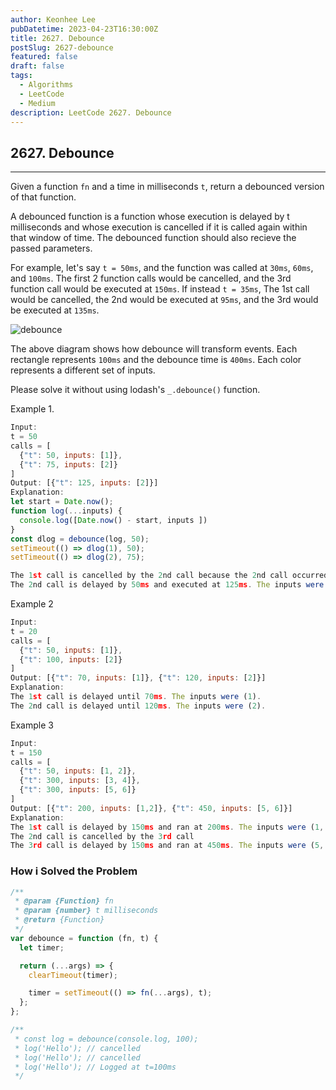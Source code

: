 ```yaml
---
author: Keonhee Lee
pubDatetime: 2023-04-23T16:30:00Z
title: 2627. Debounce
postSlug: 2627-debounce
featured: false
draft: false
tags:
  - Algorithms
  - LeetCode
  - Medium
description: LeetCode 2627. Debounce
---
```


## 2627. Debounce

---

Given a function `fn` and a time in milliseconds `t`, return a debounced version of that function.

A debounced function is a function whose execution is delayed by t milliseconds and whose execution is cancelled if it is called again within that window of time. The debounced function should also recieve the passed parameters.

For example, let's say `t = 50ms`, and the function was called at `30ms`, `60ms`, and `100ms`. The first 2 function calls would be cancelled, and the 3rd function call would be executed at `150ms`. If instead `t = 35ms`, The 1st call would be cancelled, the 2nd would be executed at `95ms`, and the 3rd would be executed at `135ms`.

![debounce](https://assets.leetcode.com/uploads/2023/04/08/screen-shot-2023-04-08-at-11048-pm.png)

The above diagram shows how debounce will transform events. Each rectangle represents `100ms` and the debounce time is `400ms`. Each color represents a different set of inputs.

Please solve it without using lodash's `_.debounce()` function.

Example 1.

```js
Input:
t = 50
calls = [
  {"t": 50, inputs: [1]},
  {"t": 75, inputs: [2]}
]
Output: [{"t": 125, inputs: [2]}]
Explanation:
let start = Date.now();
function log(...inputs) {
  console.log([Date.now() - start, inputs ])
}
const dlog = debounce(log, 50);
setTimeout(() => dlog(1), 50);
setTimeout(() => dlog(2), 75);

The 1st call is cancelled by the 2nd call because the 2nd call occurred before 100ms
The 2nd call is delayed by 50ms and executed at 125ms. The inputs were (2).
```

Example 2

```js
Input:
t = 20
calls = [
  {"t": 50, inputs: [1]},
  {"t": 100, inputs: [2]}
]
Output: [{"t": 70, inputs: [1]}, {"t": 120, inputs: [2]}]
Explanation:
The 1st call is delayed until 70ms. The inputs were (1).
The 2nd call is delayed until 120ms. The inputs were (2).
```

Example 3

```js
Input:
t = 150
calls = [
  {"t": 50, inputs: [1, 2]},
  {"t": 300, inputs: [3, 4]},
  {"t": 300, inputs: [5, 6]}
]
Output: [{"t": 200, inputs: [1,2]}, {"t": 450, inputs: [5, 6]}]
Explanation:
The 1st call is delayed by 150ms and ran at 200ms. The inputs were (1, 2).
The 2nd call is cancelled by the 3rd call
The 3rd call is delayed by 150ms and ran at 450ms. The inputs were (5, 6).
```

### How i Solved the Problem

```js
/**
 * @param {Function} fn
 * @param {number} t milliseconds
 * @return {Function}
 */
var debounce = function (fn, t) {
  let timer;

  return (...args) => {
    clearTimeout(timer);

    timer = setTimeout(() => fn(...args), t);
  };
};

/**
 * const log = debounce(console.log, 100);
 * log('Hello'); // cancelled
 * log('Hello'); // cancelled
 * log('Hello'); // Logged at t=100ms
 */
```
